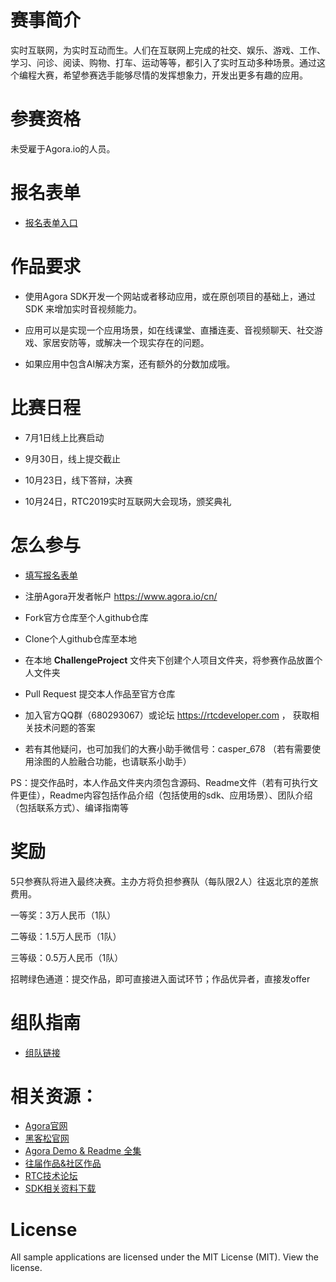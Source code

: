 
# 赛事简介

实时互联网，为实时互动而生。人们在互联网上完成的社交、娱乐、游戏、工作、学习、问诊、阅读、购物、打车、运动等等，都引入了实时互动多种场景。通过这个编程大赛，希望参赛选手能够尽情的发挥想象力，开发出更多有趣的应用。

# 参赛资格

未受雇于Agora.io的人员。

# 报名表单
* [报名表单入口](https://www.huodongxing.com/event/8500759008100)

# 作品要求

* 使用Agora SDK开发一个网站或者移动应用，或在原创项目的基础上，通过 SDK 来增加实时音视频能力。

* 应用可以是实现一个应用场景，如在线课堂、直播连麦、音视频聊天、社交游戏、家居安防等，或解决一个现实存在的问题。

* 如果应用中包含AI解决方案，还有额外的分数加成哦。

# 比赛日程

* 7月1日线上比赛启动

* 9月30日，线上提交截止

* 10月23日，线下答辩，决赛

* 10月24日，RTC2019实时互联网大会现场，颁奖典礼

# 怎么参与
* [填写报名表单](https://www.wenjuan.com/s/F3iuuqe/)

* 注册Agora开发者帐户 https://www.agora.io/cn/

* Fork官方仓库至个人github仓库

* Clone个人github仓库至本地

* 在本地 ****ChallengeProject**** 文件夹下创建个人项目文件夹，将参赛作品放置个人文件夹

* Pull Request 提交本人作品至官方仓库

* 加入官方QQ群（680293067）或论坛 https://rtcdeveloper.com ， 获取相关技术问题的答案

* 若有其他疑问，也可加我们的大赛小助手微信号：casper_678 （若有需要使用涂图的人脸融合功能，也请联系小助手）

PS：提交作品时，本人作品文件夹内须包含源码、Readme文件（若有可执行文件更佳），Readme内容包括作品介绍（包括使用的sdk、应用场景）、团队介绍（包括联系方式）、编译指南等


# 奖励

5只参赛队将进入最终决赛。主办方将负担参赛队（每队限2人）往返北京的差旅费用。

一等奖：3万人民币（1队）

二等级：1.5万人民币（1队）

三等级：0.5万人民币（1队）

招聘绿色通道：提交作品，即可直接进入面试环节；作品优异者，直接发offer


# 组队指南
* [组队链接](https://github.com/AgoraIO-Community/AI-in-RTC_ProgrammingChallenge/wiki)

# 相关资源：
* [Agora官网](www.agora.io)
* [黑客松官网](https://webrtc.org.cn/ai-in-rtc/)
* [Agora Demo & Readme 全集](https://rtcdeveloper.com/t/topic/12820)
* [往届作品&社区作品](https://github.com/AgoraIO-Community)
* [RTC技术论坛](https://rtcdeveloper.com/)
* [SDK相关资料下载](https://docs.agora.io/cn/Agora%20Platform/downloads)


# License
All sample applications are licensed under the MIT License (MIT). View the license.

